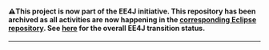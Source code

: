 #### :warning:This project is now part of the EE4J initiative. This repository has been archived as all activities are now happening in the [corresponding Eclipse repository](https://github.com/eclipse-ee4j/jax-rpc-api). See [here](https://www.eclipse.org/ee4j/status.php) for the overall EE4J transition status.
 
---

